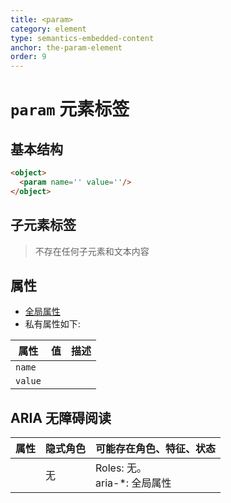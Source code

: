 ```yaml
---
title: <param>
category: element
type: semantics-embedded-content
anchor: the-param-element
order: 9
---
```


# `param` 元素标签

## 基本结构

```html
<object>
  <param name='' value=''/>
</object>
```

## 子元素标签

>不存在任何子元素和文本内容

## 属性

* [全局属性](/front-end/HTML/attribute#anchor-全局属性)
* 私有属性如下:

| 属性 | 值 | 描述 |
| ---- | ---- | ---- |
| `name` | | |
| `value` | | |

## ARIA 无障碍阅读

| 属性 | 隐式角色 | 可能存在角色、特征、状态 |
| ---- | ---- | ---- |
| | 无 | Roles: 无。 <br> aria-*: 全局属性 |
